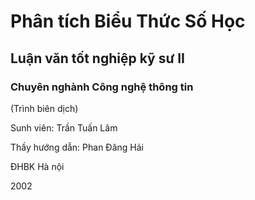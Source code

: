# Phân tích Biểu Thức Số Học

## Luận văn tốt nghiệp kỹ sư II 

### Chuyên nghành Công nghệ thông tin 

(Trình biên dịch)


Sunh viên: Trần Tuấn Lâm

Thầy hướng dẫn: Phan Đăng Hải

ĐHBK Hà nội

2002

